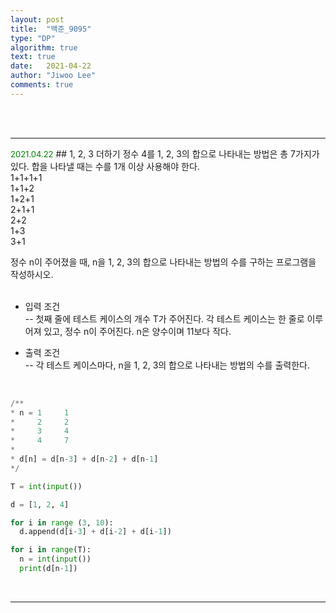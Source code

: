```yaml
---
layout: post
title:  "백준_9095"
type: "DP"
algorithm: true
text: true
date:   2021-04-22
author: "Jiwoo Lee"
comments: true
---
```


<br><br>
<hr>
<font size="2em" color="green">2021.04.22</font>
## 1, 2, 3 더하기
정수 4를 1, 2, 3의 합으로 나타내는 방법은 총 7가지가 있다. 합을 나타낼 때는 수를 1개 이상 사용해야 한다.<br>
1+1+1+1<br>
1+1+2<br>
1+2+1<br>
2+1+1<br>
2+2<br>
1+3<br>
3+1<br>

정수 n이 주어졌을 때, n을 1, 2, 3의 합으로 나타내는 방법의 수를 구하는 프로그램을 작성하시오.<br><br>

- 입력 조건<br>
-- 첫째 줄에 테스트 케이스의 개수 T가 주어진다. 각 테스트 케이스는 한 줄로 이루어져 있고, 정수 n이 주어진다. n은 양수이며 11보다 작다.<br>

- 출력 조건<br>
-- 각 테스트 케이스마다, n을 1, 2, 3의 합으로 나타내는 방법의 수를 출력한다.

<br>

```python
/**
* n = 1     1    
*     2     2    
*     3     4
*     4     7
*
* d[n] = d[n-3] + d[n-2] + d[n-1]
*/

T = int(input())

d = [1, 2, 4]

for i in range (3, 10):
  d.append(d[i-3] + d[i-2] + d[i-1])

for i in range(T):
  n = int(input())
  print(d[n-1])
```
<br>
<hr>
